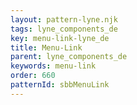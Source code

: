```yaml
---
layout: pattern-lyne.njk
tags: lyne_components_de
key: menu-link-lyne_de
title: Menu-Link
parent: lyne_components_de
keywords: menu-link
order: 660
patternId: sbbMenuLink
---
```

